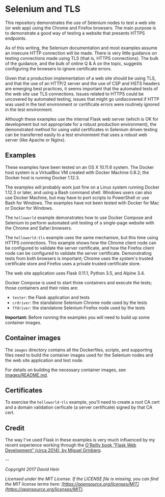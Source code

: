 # Selenium and TLS

This repository demonstrates the use of Selenium nodes to test a web site (or web app) using the Chrome and Firefox browsers. The main purpose is to demonstrate a good way of testing a website that presents HTTPS endpoints.

As of this writing, the Selenium documentation and most examples assume an insecure HTTP connection will be made. There is very little guidance on testing connections made using TLS (that is, HTTPS connections). The bulk of the guidance, and the bulk of online Q &amp; A on the topic, suggests configuring the browsers to ignore certificate errors.

Given that a production implementation of a web site should be using TLS, and that the use of an HTTP/2 server and the use of CSP and HSTS headers are emerging best practices, it seems important that the automated tests of the web site use TLS connections. Issues related to HTTPS could be uncovered by automated testing, issues that might go undiscovered if HTTP was used in the test environment or certificate errors were routinely ignored in the test environment.

Although these examples use the internal Flask web server (which is OK for development but not appropriate for a robust production environment), the demonstrated method for using valid certificates in Selenium driven testing can be transferred easily to a test environment that uses a robust web server (like Apache or Nginx).

## Examples

These examples have been tested on an OS X 10.11.6 system. The Docker host system is a VirtualBox VM created with Docker Machine 0.8.2; the Docker host is running Docker 1.12.3.

The examples will probably work just fine on a Linux system running Docker 1.12.3 or later, and using a Bash command shell. Windows users can also use Docker Machine, but may have to port scripts to PowerShell or use Bash for Windows. The examples have not been tested with Docker for Mac or Docker for Windows.

The `helloworld` example demonstrates how to use Docker Compose and Selenium to perform automated unit testing of a single-page website with the Chrome and Safari browsers.

The `helloworld-tls` example uses the same mechanism, but this time using HTTPS connections. This example shows how the Chrome client node can be configured to validate the server certificate, and how the Firefox client node can be configured to validate the server certificate. Demonstrating tests from both browsers is important; Chrome uses the system's trusted certificate store and Firefox uses a private trusted certificate store.

The web site application uses Flask 0.11.1, Python 3.5, and Alpine 3.4.

Docker Compose is used to start three containers and execute the tests; those containers and their roles are:

* `tester`: the Flask application and tests
* `crdriver`: the standalone Selenium Chrome node used by the tests
* `ffdriver`: the standalone Selenium Firefox node used by the tests

**Important:** Before running the examples you will need to build up some container images.

## Container images

The `images` directory contains all the Dockerfiles, scripts, and supporting files need to build the container images used for the Selenium nodes and the web site application and test node.

For details on building the necessary container images, see [images/README.md](images/README.md).

## Certificates

To exercise the `helloworld-tls` example, you'll need to create a root CA cert and a domain validation cerficate (a server certificate) signed by that CA cert.

## Credit

The way I've used Flask in these examples is very much influenced by my recent experience working through the [O'Reilly book "Flask Web Development" (circa 2014), by Miguel Grinberg](http://shop.oreilly.com/product/0636920031116.do).

--

_Copyright 2017 David Hein_

_Licensed under the MIT License. If the LICENSE file is missing, you can find the MIT license terms here: [https://opensource.org/licenses/MIT](https://opensource.org/licenses/MIT)._
